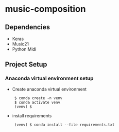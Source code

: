 # music-composition

## Dependencies
 - Keras
 - Music21
 - Python Midi


## Project Setup
### Anaconda virtual environment setup
- Create anaconda virtual environment
  ```shell
   $ conda create -n venv
   $ conda activate venv
   (venv) $
  ```
- install requirements
  ```shell
   (venv) $ conda install --file requirements.txt
  ```
